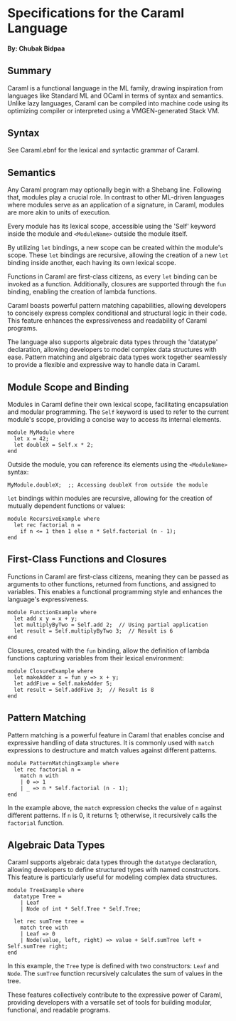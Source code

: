 # Specifications for the Caraml Language
#### By: Chubak Bidpaa

## Summary

Caraml is a functional language in the ML family, drawing inspiration from languages like Standard ML and OCaml in terms of syntax and semantics. Unlike lazy languages, Caraml can be compiled into machine code using its optimizing compiler or interpreted using a VMGEN-generated Stack VM.

## Syntax 

See Caraml.ebnf for the lexical and syntactic grammar of Caraml.

## Semantics

Any Caraml program may optionally begin with a Shebang line. Following that, modules play a crucial role. In contrast to other ML-driven languages where modules serve as an application of a signature, in Caraml, modules are more akin to units of execution.

Every module has its lexical scope, accessible using the 'Self' keyword inside the module and `<ModuleName>` outside the module itself.

By utilizing `let` bindings, a new scope can be created within the module's scope. These `let` bindings are recursive, allowing the creation of a new `let` binding inside another, each having its own lexical scope.

Functions in Caraml are first-class citizens, as every `let` binding can be invoked as a function. Additionally, closures are supported through the `fun` binding, enabling the creation of lambda functions.

Caraml boasts powerful pattern matching capabilities, allowing developers to concisely express complex conditional and structural logic in their code. This feature enhances the expressiveness and readability of Caraml programs.

The language also supports algebraic data types through the 'datatype' declaration, allowing developers to model complex data structures with ease. Pattern matching and algebraic data types work together seamlessly to provide a flexible and expressive way to handle data in Caraml.

## Module Scope and Binding

Modules in Caraml define their own lexical scope, facilitating encapsulation and modular programming. The `Self` keyword is used to refer to the current module's scope, providing a concise way to access its internal elements.

```caraml
module MyModule where
  let x = 42;
  let doubleX = Self.x * 2;
end
```

Outside the module, you can reference its elements using the `<ModuleName>` syntax:

```caraml
MyModule.doubleX;  ;; Accessing doubleX from outside the module
```

`let` bindings within modules are recursive, allowing for the creation of mutually dependent functions or values:

```caraml
module RecursiveExample where
  let rec factorial n =
    if n <= 1 then 1 else n * Self.factorial (n - 1);
end
```

## First-Class Functions and Closures

Functions in Caraml are first-class citizens, meaning they can be passed as arguments to other functions, returned from functions, and assigned to variables. This enables a functional programming style and enhances the language's expressiveness.

```caraml
module FunctionExample where
  let add x y = x + y;
  let multiplyByTwo = Self.add 2;  // Using partial application
  let result = Self.multiplyByTwo 3;  // Result is 6
end
```

Closures, created with the `fun` binding, allow the definition of lambda functions capturing variables from their lexical environment:

```caraml
module ClosureExample where
  let makeAdder x = fun y => x + y;
  let addFive = Self.makeAdder 5;
  let result = Self.addFive 3;  // Result is 8
end
```

## Pattern Matching

Pattern matching is a powerful feature in Caraml that enables concise and expressive handling of data structures. It is commonly used with `match` expressions to destructure and match values against different patterns.

```caraml
module PatternMatchingExample where
  let rec factorial n =
    match n with
    | 0 => 1
    | _ => n * Self.factorial (n - 1);
end
```

In the example above, the `match` expression checks the value of `n` against different patterns. If `n` is 0, it returns 1; otherwise, it recursively calls the `factorial` function.

## Algebraic Data Types

Caraml supports algebraic data types through the `datatype` declaration, allowing developers to define structured types with named constructors. This feature is particularly useful for modeling complex data structures.

```caraml
module TreeExample where
  datatype Tree =
    | Leaf
    | Node of int * Self.Tree * Self.Tree;

  let rec sumTree tree =
    match tree with
    | Leaf => 0
    | Node(value, left, right) => value + Self.sumTree left + Self.sumTree right;
end
```

In this example, the `Tree` type is defined with two constructors: `Leaf` and `Node`. The `sumTree` function recursively calculates the sum of values in the tree.

These features collectively contribute to the expressive power of Caraml, providing developers with a versatile set of tools for building modular, functional, and readable programs.
